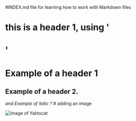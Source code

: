 #INDEX.md file for learning how to work with Markdown files

# <h1> this is a header 1, using '<h1>'
  <h1> Example of a header 1 </h1>
  <h2> Example of a header 2. </h2>
  <i> and Example of italic ?  </i>
# adding an image

    

![Image of Yaktocat](https://octodex.github.com/images/yaktocat.png)
    
   

